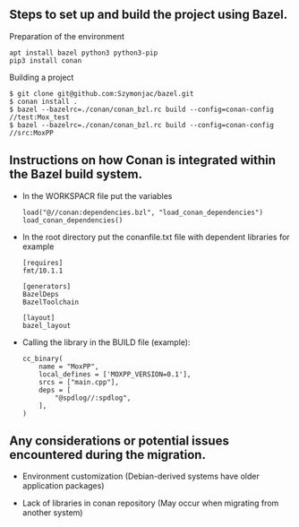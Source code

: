 ## Steps to set up and build the project using Bazel.
Preparation of the environment

```
apt install bazel python3 python3-pip
pip3 install conan
```

Building a project
```
$ git clone git@github.com:Szymonjac/bazel.git
$ conan install .
$ bazel --bazelrc=./conan/conan_bzl.rc build --config=conan-config //test:Mox_test
$ bazel --bazelrc=./conan/conan_bzl.rc build --config=conan-config //src:MoxPP
```

## Instructions on how Conan is integrated within the Bazel build system.
- In the WORKSPACR file put the variables
    ```
    load("@//conan:dependencies.bzl", "load_conan_dependencies")
    load_conan_dependencies()
    ```
- In the root directory put the conanfile.txt file with dependent libraries for example
    ```
    [requires]
    fmt/10.1.1

    [generators]
    BazelDeps
    BazelToolchain

    [layout]
    bazel_layout
    ```
- Calling the library in the BUILD file (example):
    ```
    cc_binary(
        name = "MoxPP",
        local_defines = ['MOXPP_VERSION=0.1'],
        srcs = ["main.cpp"],
        deps = [
            "@spdlog//:spdlog",
        ],
    )
    ```
## Any considerations or potential issues encountered during the migration.

- Environment customization (Debian-derived systems have older application packages)

- Lack of libraries in conan repository (May occur when migrating from another system)
